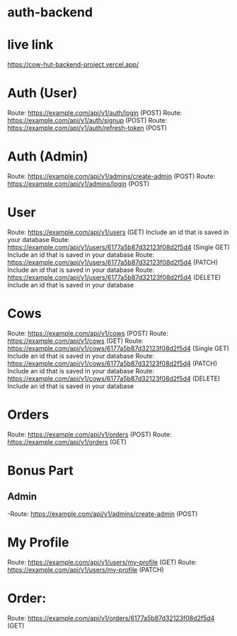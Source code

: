 # auth-backend
# live link
https://cow-hut-backend-project.vercel.app/

# Auth (User)
Route: https://example.com/api/v1/auth/login (POST)
Route: https://example.com/api/v1/auth/signup (POST)
Route: https://example.com/api/v1/auth/refresh-token (POST)

# Auth (Admin)
Route: https://example.com/api/v1/admins/create-admin (POST)
Route: https://example.com/api/v1/admins/login (POST)

# User
Route: https://example.com/api/v1/users (GET) Include an id that is saved in your database
Route: https://example.com/api/v1/users/6177a5b87d32123f08d2f5d4 (Single GET) Include an id that is saved in your database
Route: https://example.com/api/v1/users/6177a5b87d32123f08d2f5d4 (PATCH) Include an id that is saved in your database
Route: https://example.com/api/v1/users/6177a5b87d32123f08d2f5d4 (DELETE) Include an id that is saved in your database

# Cows
Route: https://example.com/api/v1/cows (POST)
Route: https://example.com/api/v1/cows (GET)
Route: https://example.com/api/v1/cows/6177a5b87d32123f08d2f5d4 (Single GET) Include an id that is saved in your database
Route: https://example.com/api/v1/cows/6177a5b87d32123f08d2f5d4 (PATCH) Include an id that is saved in your database
Route: https://example.com/api/v1/cows/6177a5b87d32123f08d2f5d4 (DELETE) Include an id that is saved in your database

# Orders
Route: https://example.com/api/v1/orders (POST)
Route: https://example.com/api/v1/orders (GET)


# Bonus Part
## Admin
-Route: https://example.com/api/v1/admins/create-admin (POST)

# My Profile
Route: https://example.com/api/v1/users/my-profile (GET)
Route: https://example.com/api/v1/users/my-profile (PATCH)

# Order:
Route: https://example.com/api/v1/orders/6177a5b87d32123f08d2f5d4 (GET)
